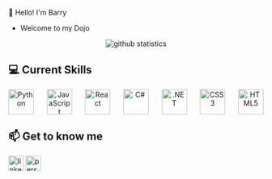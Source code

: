 👋 Hello! I'm Barry
- Welcome to my Dojo

<div align="center" style="display: flex; justify-content: space-evenly;">
  <img src="https://github-readme-stats.vercel.app/api?username=barryshovlin&show_icons=true&count_private=true&theme=react" alt="github statistics" />
<!--   <img src="https://github-readme-stats.vercel.app/api/top-langs/?username=barryshovlin&layout=compact&theme=react" alt="github statistics" /> -->
</div>

## 💻 Current Skills
<div align="center" style="display: flex; justify-content: space-between;">
  <img src="https://profilinator.rishav.dev/skills-assets/python-original.svg" alt="Python" height="50" />
  <img src="https://profilinator.rishav.dev/skills-assets/javascript-original.svg" alt="JavaScript" height="50" />
  <img src="https://profilinator.rishav.dev/skills-assets/react-original-wordmark.svg" alt="React" height="50" />
  <img src="https://profilinator.rishav.dev/skills-assets/csharp-original.svg" alt="C#" height="50" />
  <img src="https://profilinator.rishav.dev/skills-assets/dot-net-original-wordmark.svg" alt=".NET" height="50" />
  <img src="https://profilinator.rishav.dev/skills-assets/css3-original-wordmark.svg" alt="CSS3" height="50" />
  <img src="https://profilinator.rishav.dev/skills-assets/html5-original-wordmark.svg" alt="HTML5" height="50" />
</div>

## 📫 Get to know me
<div>
  <a href="https://www.linkedin.com/in/barry-shovlin/" target="_blank" style="text-decoration: none; &:hover {text-decoration: none;}">
    <img src="https://img.shields.io/badge/linkedin-%231E77B5.svg?&style=for-the-badge&logo=linkedin&logo" alt="linkedin" height="30" />
  </a>  
  <a href="https://barryshovlin.github.io/" target="_blank" style="text-decoration: none; &:hover {text-decoration: none;}">
    <img src="https://img.shields.io/badge/-Portfolio-green" alt="personal site" height="30" />
  </a>
</div>
<br/>
<!--
**BarryShovlin/barryshovlin** is a ✨ _special_ ✨ repository because its `README.md` (this file) appears on your GitHub profile.

Here are some ideas to get you started:

- 🔭 I’m currently working on ...
- 🌱 I’m currently learning ...
- 👯 I’m looking to collaborate on ...
- 🤔 I’m looking for help with ...
- 💬 Ask me about ...
- 📫 How to reach me: ...
- 😄 Pronouns: ...
- ⚡ Fun fact: ...
-->
